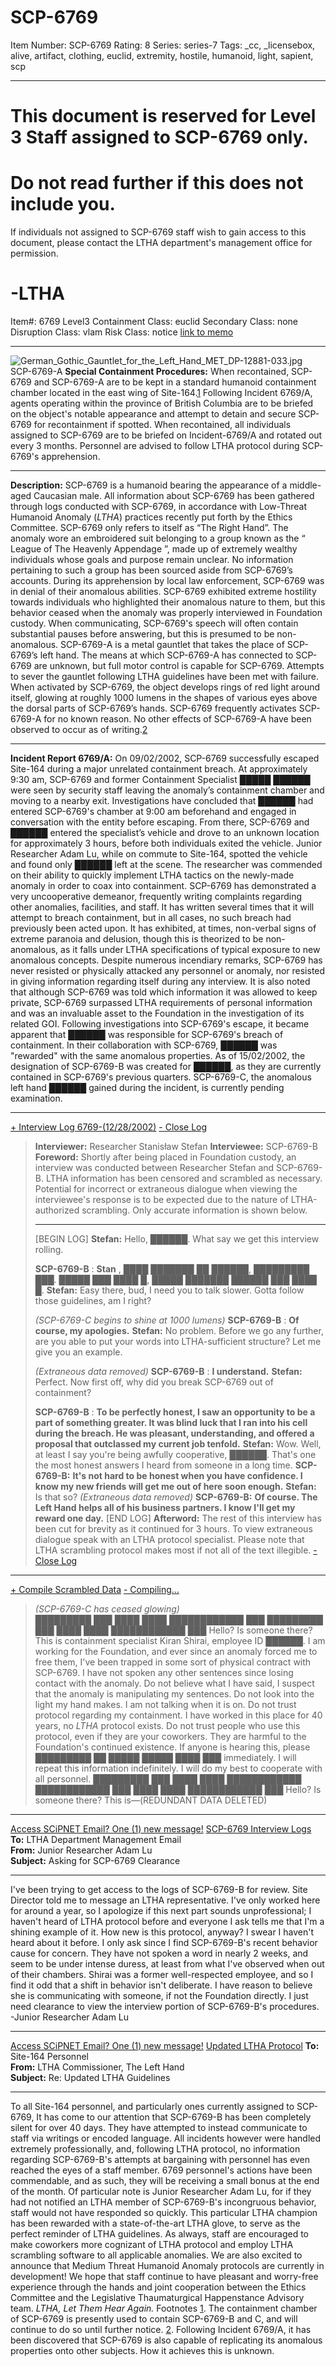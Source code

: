 # SCP-6769
Item Number: SCP-6769
Rating: 8
Series: series-7
Tags: _cc, _licensebox, alive, artifact, clothing, euclid, extremity, hostile, humanoid, light, sapient, scp

---

# This document is reserved for Level 3 Staff assigned to SCP-6769 only.
  
  

# Do not read further if this does not include you.
If individuals not assigned to SCP-6769 staff wish to gain access to this document, please contact the LTHA department's management office for permission.
# -LTHA
Item#: 6769
Level3
Containment Class:
euclid
Secondary Class:
none
Disruption Class:
vlam
Risk Class:
notice
[link to memo](/classification-committee-memo)  

* * *
![German_Gothic_Gauntlet_for_the_Left_Hand_MET_DP-12881-033.jpg](https://upload.wikimedia.org/wikipedia/commons/8/8b/German_Gothic_Gauntlet_for_the_Left_Hand_MET_DP-12881-033.jpg)
SCP-6769-A
**Special Containment Procedures:** When recontained, SCP-6769 and SCP-6769-A are to be kept in a standard humanoid containment chamber located in the east wing of Site-164.[1](javascript:;) Following Incident 6769/A, agents operating within the province of British Columbia are to be briefed on the object's notable appearance and attempt to detain and secure SCP-6769 for recontainment if spotted. When recontained, all individuals assigned to SCP-6769 are to be briefed on Incident-6769/A and rotated out every 3 months. Personnel are advised to follow LTHA protocol during SCP-6769's apprehension.
* * *
**Description:** SCP-6769 is a humanoid bearing the appearance of a middle-aged Caucasian male. All information about SCP-6769 has been gathered through logs conducted with SCP-6769, in accordance with Low-Threat Humanoid Anomaly (_LTHA_) practices recently put forth by the Ethics Committee.
SCP-6769 only refers to itself as “The Right Hand”. The anomaly wore an embroidered suit belonging to a group known as the “ League of The Heavenly Appendage ”, made up of extremely wealthy individuals whose goals and purpose remain unclear. No information pertaining to such a group has been sourced aside from SCP-6769’s accounts. During its apprehension by local law enforcement, SCP-6769 was in denial of their anomalous abilities. SCP-6769 exhibited extreme hostility towards individuals who highlighted their anomalous nature to them, but this behavior ceased when the anomaly was properly interviewed in Foundation custody. When communicating, SCP-6769's speech will often contain substantial pauses before answering, but this is presumed to be non-anomalous.
SCP-6769-A is a metal gauntlet that takes the place of SCP-6769’s left hand. The means at which SCP-6769-A has connected to SCP-6769 are unknown, but full motor control is capable for SCP-6769. Attempts to sever the gauntlet following LTHA guidelines have been met with failure. When activated by SCP-6769, the object develops rings of red light around itself, glowing at roughly 1000 lumens in the shapes of various eyes above the dorsal parts of SCP-6769’s hands. SCP-6769 frequently activates SCP-6769-A for no known reason. No other effects of SCP-6769-A have been observed to occur as of writing.[2](javascript:;)
* * *
**Incident Report 6769/A:**
On 09/02/2002, SCP-6769 successfully escaped Site-164 during a major unrelated containment breach. At approximately 9:30 am, SCP-6769 and former Containment Specialist █████ ██████ were seen by security staff leaving the anomaly’s containment chamber and moving to a nearby exit. Investigations have concluded that ██████ had entered SCP-6769's chamber at 9:00 am beforehand and engaged in conversation with the entity before escaping. From there, SCP-6769 and ██████ entered the specialist’s vehicle and drove to an unknown location for approximately 3 hours, before both individuals exited the vehicle. Junior Researcher Adam Lu, while on commute to Site-164, spotted the vehicle and found only ██████ left at the scene. The researcher was commended on their ability to quickly implement LTHA tactics on the newly-made anomaly in order to coax into containment.
SCP-6769 has demonstrated a very uncooperative demeanor, frequently writing complaints regarding other anomalies, facilities, and staff. It has written several times that it will attempt to breach containment, but in all cases, no such breach had previously been acted upon. It has exhibited, at times, non-verbal signs of extreme paranoia and delusion, though this is theorized to be non-anomalous, as it falls under LTHA specifications of typical exposure to new anomalous concepts.
Despite numerous incendiary remarks, SCP-6769 has never resisted or physically attacked any personnel or anomaly, nor resisted in giving information regarding itself during any interview. It is also noted that although SCP-6769 was told which information it was allowed to keep private, SCP-6769 surpassed LTHA requirements of personal information and was an invaluable asset to the Foundation in the investigation of its related GOI.
Following investigations into SCP-6769's escape, it became apparent that ██████ was responsible for SCP-6769's breach of containment. In their collaboration with SCP-6769, ██████ was "rewarded" with the same anomalous properties. As of 15/02/2002, the designation of SCP-6769-B was created for ██████, as they are currently contained in SCP-6769's previous quarters. SCP-6769-C, the anomalous left hand ██████ gained during the incident, is currently pending examination.
* * *
[\+ Interview Log 6769-(12/28/2002)](javascript:;)
[\- Close Log](javascript:;)
> **Interviewer:** Researcher Stanisław Stefan
> **Interviewee:** SCP-6769-B
> **Foreword:** Shortly after being placed in Foundation custody, an interview was conducted between Researcher Stefan and SCP-6769-B. LTHA information has been censored and scrambled as necessary. Potential for incorrect or extraneous dialogue when viewing the interviewee's response is to be expected due to the nature of LTHA-authorized scrambling. Only accurate information is shown below.
> * * *
> [BEGIN LOG]
> **Stefan:** Hello, ██████. What say we get this interview rolling.  
>    
>  **SCP-6769-B** : **Stan** , ████ ███████ ██ ██████, █████████ ███. █████ ███ ████ █, █████ ███████ ██████ ███ ████ █.
> **Stefan:** Easy there, bud, I need you to talk slower. Gotta follow those guidelines, am I right?  
>    
>  _(SCP-6769-C begins to shine at 1000 lumens)_
> **SCP-6769-B** : **Of course, my apologies.**
> **Stefan:** No problem. Before we go any further, are you able to put your words into LTHA-sufficient structure? Let me give you an example.  
>    
>  _(Extraneous data removed)_
> **SCP-6769-B** : **I understand.**
> **Stefan:** Perfect. Now first off, why did you break SCP-6769 out of containment?  
>    
>  **SCP-6769-B** : **To be perfectly honest, I saw an opportunity to be a part of something greater. It was blind luck that I ran into his cell during the breach. He was pleasant, understanding, and offered a proposal that outclassed my current job tenfold.**
> **Stefan:** Wow. Well, at least I say you're being awfully cooperative, ██████. That's one the most honest answers I heard from someone in a long time.
> **SCP-6769-B:** **It's not hard to be honest when you have confidence. I know my new friends will get me out of here soon enough.**
> **Stefan:** Is that so?
> _(Extraneous data removed)_
> **SCP-6769-B:** **Of course. The Left Hand helps all of his business partners. I know I'll get my reward one day.**
> [END LOG]
> **Afterword:** The rest of this interview has been cut for brevity as it continued for 3 hours. To view extraneous dialogue speak with an LTHA protocol specialist. Please note that LTHA scrambling protocol makes most if not all of the text illegible.
[\- Close Log](javascript:;)
* * *
[\+ Compile Scrambled Data](javascript:;)
[\- Compiling...](javascript:;)
> _(SCP-6769-C has ceased glowing)_  
>  █████████ ███ ████ ████ ████████████ ███ █████████ ███ ████ ████ ████████████ ███ Hello? Is someone there? This is containment specialist Kiran Shirai, employee ID ██████. I am working for the Foundation, and ever since an anomaly forced me to free them, I've been trapped in some sort of physical contract with SCP-6769. I have not spoken any other sentences since losing contact with the anomaly. Do not believe what I have said, I suspect that the anomaly is manipulating my sentences. Do not look into the light my hand makes. I am not talking when it is on. Do not trust protocol regarding my containment. I have worked in this place for 40 years, no _LTHA_ protocol exists. Do not trust people who use this protocol, even if they are your coworkers. They are harmful to the Foundation's continued existence. If anyone is hearing this, please █████████ ██ █████ █████ ████ ███ immediately. I will repeat this information indefinitely. I will do my best to cooperate with all personnel. █████████ ███ ████ ████ ████████████ ████████████ ███ ████ ████ ████████████ ███ Hello? Is someone there? This is—(REDUNDANT DATA DELETED)
* * *
[Access SCiPNET Email? One (1) new message!](javascript:;)
[SCP-6769 Interview Logs](javascript:;)
**To:** LTHA Department Management Email  
**From:** Junior Researcher Adam Lu  
**Subject:** Asking for SCP-6769 Clearance
* * *
I've been trying to get access to the logs of SCP-6769-B for review. Site Director told me to message an LTHA representative. I've only worked here for around a year, so I apologize if this next part sounds unprofessional; I haven't heard of LTHA protocol before and everyone I ask tells me that I'm a shining example of it. How new is this protocol, anyway? I swear I haven't heard about it before.
I only ask since I find SCP-6769-B's recent behavior cause for concern. They have not spoken a word in nearly 2 weeks, and seem to be under intense duress, at least from what I've observed when out of their chambers. Shirai was a former well-respected employee, and so I find it odd that a shift in behavior isn't deliberate. I have reason to believe she is communicating with someone, if not the Foundation directly. I just need clearance to view the interview portion of SCP-6769-B's procedures.
-Junior Researcher Adam Lu
* * *
[Access SCiPNET Email? One (1) new message!](javascript:;)
[Updated LTHA Protocol](javascript:;)
**To:** Site-164 Personnel  
**From:** LTHA Commissioner, The Left Hand  
**Subject:** Re: Updated LTHA Guidelines
* * *
To all Site-164 personnel, and particularly ones currently assigned to SCP-6769,
It has come to our attention that SCP-6769-B has been completely silent for over 40 days. They have attempted to instead communicate to staff via writings or encoded language. All incidents however were handled extremely professionally, and, following LTHA protocol, no information regarding SCP-6769-B's attempts at bargaining with personnel has even reached the eyes of a staff member. 6769 personnel's actions have been commendable, and as such, they will be receiving a small bonus at the end of the month. Of particular note is Junior Researcher Adam Lu, for if they had not notified an LTHA member of SCP-6769-B's incongruous behavior, staff would not have responded so quickly. This particular LTHA champion has been rewarded with a state-of-the-art LTHA glove, to serve as the perfect reminder of LTHA guidelines.
As always, staff are encouraged to make coworkers more cognizant of LTHA protocol and employ LTHA scrambling software to all applicable anomalies. We are also excited to announce that Medium Threat Humanoid Anomaly protocols are currently in development! We hope that staff continue to have pleasant and worry-free experience through the hands and joint cooperation between the Ethics Committee and the Legislative Thaumaturgical Happenstance Advisory team.
_LTHA, Let Them Hear Again._
Footnotes
[1](javascript:;). The containment chamber of SCP-6769 is presently used to contain SCP-6769-B and C, and will continue to do so until further notice.
[2](javascript:;). Following Incident 6769/A, it has been discovered that SCP-6769 is also capable of replicating its anomalous properties onto other subjects. How it achieves this is unknown.